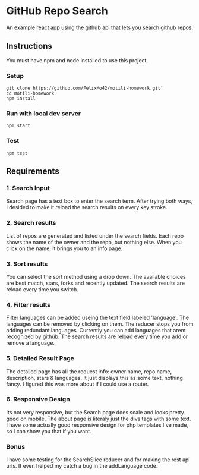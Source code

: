 # GitHub Repo Search #

An example react app using the github api that lets you search github repos.

## Instructions ##

You must have npm and node installed to use this project.

### Setup ###

```
git clone https://github.com/FelixMo42/motili-homework.git`
cd motili-homework
npm install
```

### Run with local dev server ###

```
npm start
```

### Test ###

```
npm test
```

## Requirements ##

### 1. Search Input ###

Search page has a text box to enter the search term.
After trying both ways, I desided to make it reload the search results on every key stroke.

### 2. Search results ###

List of repos are generated and listed under the search fields.
Each repo shows the name of the owner and the repo, but nothing else.
When you click on the name, it brings you to an info page.

### 3. Sort results ###

You can select the sort method using a drop down.
The available choices are best match, stars, forks and recently updated.
The search results are reload every time you switch.

### 4. Filter results ###

Filter languages can be added useing the text field labeled 'language'.
The languages can be removed by clicking on them.
The reducer stops you from adding redundant languages.
Currently you can add languages that arent recognized by github.
The search results are reload every time you add or remove a language.

### 5. Detailed Result Page ###

The detailed page has all the request info: owner name, repo name, description, stars & languages.
It just displays this as some text, nothing fancy.
I figured this was more about if I could use a router.

### 6. Responsive Design ###

Its not very responsive, but the Search page does scale and looks pretty good on mobile.
The about page is literaly just the divs tags with some text.
I have some actually good responsive design for php templates I've made, so I can show you that if you want.

### Bonus ###

I have some testing for the SearchSlice reducer and for making the rest api urls.
It even helped my catch a bug in the addLanguage code.
